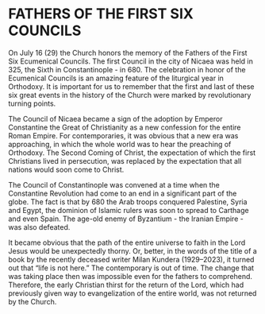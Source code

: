 # FATHERS OF THE FIRST SIX COUNCILS

On July 16 (29) the Church honors the memory of the Fathers of the First Six Ecumenical Councils. The first Council in the city of Nicaea was held in 325, the Sixth in Constantinople - in 680. The celebration in honor of the Ecumenical Councils is an amazing feature of the liturgical year in Orthodoxy. It is important for us to remember that the first and last of these six great events in the history of the Church were marked by revolutionary turning points.

The Council of Nicaea became a sign of the adoption by Emperor Constantine the Great of Christianity as a new confession for the entire Roman Empire. For contemporaries, it was obvious that a new era was approaching, in which the whole world was to hear the preaching of Orthodoxy. The Second Coming of Christ, the expectation of which the first Christians lived in persecution, was replaced by the expectation that all nations would soon come to Christ.

The Council of Constantinople was convened at a time when the Constantine Revolution had come to an end in a significant part of the globe. The fact is that by 680 the Arab troops conquered Palestine, Syria and Egypt, the dominion of Islamic rulers was soon to spread to Carthage and even Spain. The age-old enemy of Byzantium - the Iranian Empire - was also defeated.

It became obvious that the path of the entire universe to faith in the Lord Jesus would be unexpectedly thorny. Or, better, in the words of the title of a book by the recently deceased writer Milan Kundera (1929–2023), it turned out that “life is not here.” The contemporary is out of time. The change that was taking place then was impossible even for the fathers to comprehend. Therefore, the early Christian thirst for the return of the Lord, which had previously given way to evangelization of the entire world, was not returned by the Church.
